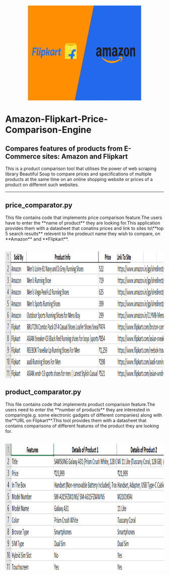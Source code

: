 <p align="center">
  <img width="360" height="300" src="https://github.com/ritikalath/Amazon-Flipkart-Price-Comparison-Engine/blob/main/images/img.jpg">
</p>

<h1> Amazon-Flipkart-Price-Comparison-Engine </h1>
 
<h2> Compares features of products from E-Commerce sites: Amazon and Flipkart </h2> 
This is a product comparison tool that utilises the power of web scraping library Beautiful Soup to compare prices and specifications of multiple products at the same time on an online shopping website or prices of a product on different such websites.

<hr />

<h2> price_comparator.py </h2>
This file contains code that implements price comparison feature.The users have to enter the **name of product** they are looking for.This application provides them with a datasheet that conatins prices and link to sites to\**top 5 search results** relevent to the prodeuct name they wish to compare, on **Amazon** and **Flipkart**.
<br />
<br/>
<p align="center">
  <img width="600" height="400" src="https://github.com/ritikalath/Amazon-Flipkart-Price-Comparison-Engine/blob/main/images/data1.png">
</p>

<h2> product_comparator.py </h2>
This file contains code that implements product comparison feature.The users need to enter the **number of products** they are interested in comparing(e.g. some electronic gadgets of different companies) along with the**URL on Flipkart**.This tool provides them with a datasheet that contains comparisons of different features of the product they are looking for.
<br />
<br />
<p align="center">
  <img width="600" height="400" src="https://github.com/ritikalath/Amazon-Flipkart-Price-Comparison-Engine/blob/main/images/data2.png">
</p>




